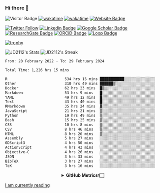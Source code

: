 ### Hi there 👋
![Visitor Badge](https://visitor-badge.laobi.icu/badge?page_id=JD2112.JD2112)
[![wakatime](https://github.com/JD2112/JD2112/actions/workflows/waka-readme.yml/badge.svg)](https://github.com/JD2112/JD2112/actions/workflows/waka-readme.yml)
[![wakatime](https://wakatime.com/badge/user/fe95275f-909a-4147-a45d-624981173898.svg)](https://wakatime.com/@fe95275f-909a-4147-a45d-624981173898)
[![Website Badge](https://img.shields.io/badge/website-informational?style=flat-square)](http://jyotirmoydas.netlify.app)

[![Twitter Follow](https://img.shields.io/twitter/follow/jyotirmoy21?style=social)](https://twitter.com/jyotirmoy21)
[![Linkedin Badge](https://img.shields.io/badge/-jyotirmoy-blue?style=plastic&logo=Linkedin&logoColor=white&link=https://www.linkedin.com/in/dasjyotirmoy/)](https://www.linkedin.com/in/dasjyotirmoy/)
[![Google Scholar Badge](https://img.shields.io/badge/-jyotirmoy-blue?style=plastic&logo=GoogleScholar&logoColor=white&link=https://scholar.google.se/citations?user=IMBYOv8AAAAJ&hl=en)](https://scholar.google.se/citations?user=IMBYOv8AAAAJ&hl=en)
[![ResearchGate Badge](https://img.shields.io/badge/-jyotirmoy-cyan?style=plastic&logo=ResearchGate&logoColor=white&link=https://www.researchgate.net/profile/Jyotirmoy-Das-3)](https://www.researchgate.net/profile/Jyotirmoy-Das-3)
[![ORCiD Badge](https://img.shields.io/badge/-jyotirmoy-green?style=plastic&logo=orcid&logoColor=white&link=https://orcid.org/0000-0002-5649-4658)](https://orcid.org/0000-0002-5649-4658)
[![Loop Badge](https://img.shields.io/badge/-jyotirmoy-orange?style=plastic&logo=Loop&logoColor=white&link=https://loop.frontiersin.org/people/1519976/overview)](https://loop.frontiersin.org/people/1519976/overview)

[![trophy](https://github-profile-trophy.vercel.app/?username=JD2112)](https://github.com/ryo-ma/github-profile-trophy)

<!--
**JD2112/JD2112** is a ✨ _special_ ✨ repository because its `README.md` (this file) appears on your GitHub profile.

Here are some ideas to get you started:

- 🔭 I’m currently working on ...
- 🌱 I’m currently learning ...
- 👯 I’m looking to collaborate on ...
- 🤔 I’m looking for help with ...
- 💬 Ask me about ...
- 📫 How to reach me: ...
- 😄 Pronouns: ...
- ⚡ Fun fact: ...
![JD2112's Top Languages](https://github-readme-stats.vercel.app/api/top-langs/?username=JD2112&theme=vue-dark&show_icons=true&hide_border=true&layout=compact)
-->
![JD2112's Stats](https://github-readme-stats.vercel.app/api?username=JD2112&theme=vue-dark&show_icons=true&hide_border=true&count_private=true)
![JD2112's Streak](https://github-readme-streak-stats.herokuapp.com/?user=JD2112&theme=vue-dark&hide_border=true)





<!--START_SECTION:waka-->

```txt
From: 28 February 2022 - To: 29 February 2024

Total Time: 1,226 hrs 15 mins

R                          534 hrs 15 mins ███████████░░░░░░░░░░░░░░   43.57 %
Other                      310 hrs 49 mins ██████▒░░░░░░░░░░░░░░░░░░   25.35 %
Docker                     62 hrs 23 mins  █▒░░░░░░░░░░░░░░░░░░░░░░░   05.09 %
Markdown                   53 hrs 9 mins   █░░░░░░░░░░░░░░░░░░░░░░░░   04.34 %
YAML                       49 hrs 12 mins  █░░░░░░░░░░░░░░░░░░░░░░░░   04.01 %
Text                       43 hrs 40 mins  █░░░░░░░░░░░░░░░░░░░░░░░░   03.56 %
RMarkdown                  35 hrs 24 mins  ▓░░░░░░░░░░░░░░░░░░░░░░░░   02.89 %
JavaScript                 21 hrs 21 mins  ▒░░░░░░░░░░░░░░░░░░░░░░░░   01.74 %
Python                     19 hrs 49 mins  ▒░░░░░░░░░░░░░░░░░░░░░░░░   01.62 %
Bash                       15 hrs 25 mins  ▒░░░░░░░░░░░░░░░░░░░░░░░░   01.26 %
CSS                        10 hrs 8 mins   ▒░░░░░░░░░░░░░░░░░░░░░░░░   00.83 %
CSV                        8 hrs 46 mins   ▒░░░░░░░░░░░░░░░░░░░░░░░░   00.72 %
HTML                       8 hrs 20 mins   ▒░░░░░░░░░░░░░░░░░░░░░░░░   00.68 %
Assembly                   5 hrs 27 mins   ░░░░░░░░░░░░░░░░░░░░░░░░░   00.45 %
GDScript3                  4 hrs 50 mins   ░░░░░░░░░░░░░░░░░░░░░░░░░   00.39 %
ActionScript               4 hrs 43 mins   ░░░░░░░░░░░░░░░░░░░░░░░░░   00.39 %
Objective-C                4 hrs 26 mins   ░░░░░░░░░░░░░░░░░░░░░░░░░   00.36 %
JSON                       3 hrs 33 mins   ░░░░░░░░░░░░░░░░░░░░░░░░░   00.29 %
BibTeX                     3 hrs 27 mins   ░░░░░░░░░░░░░░░░░░░░░░░░░   00.28 %
TeX                        3 hrs 16 mins   ░░░░░░░░░░░░░░░░░░░░░░░░░   00.27 %
```

<!--END_SECTION:waka-->

<div align="center">
    <details>
        <summary><b>GitHub Metrics👇🏻</b></summary>
    <br>
        
[Get Details](https://metrics.lecoq.io/insights/JD2112)
    </details>
</div>

<a target="_blank" href="https://www.goodreads.com/user/show/21242415-jyotirmoy-das">I am currently reading</a>


